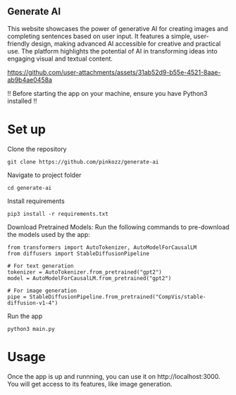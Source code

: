 ## Generate AI
This website showcases the power of generative AI for creating images and completing sentences based on user input. It features a simple, user-friendly design, making advanced AI accessible for creative and practical use. The platform highlights the potential of AI in transforming ideas into engaging visual and textual content.

https://github.com/user-attachments/assets/31ab52d9-b55e-4521-8aae-ab9b4ae0458a

!! Before starting the app on your machine, ensure you have Python3 installed !!

# Set up
Clone the repository
```
git clone https://github.com/pinkozz/generate-ai
```

Navigate to project folder
```
cd generate-ai
```

Install requirements
```
pip3 install -r requirements.txt
```

Download Pretrained Models: Run the following commands to pre-download the models used by the app:
```
from transformers import AutoTokenizer, AutoModelForCausalLM
from diffusers import StableDiffusionPipeline

# For text generation
tokenizer = AutoTokenizer.from_pretrained("gpt2")
model = AutoModelForCausalLM.from_pretrained("gpt2")

# For image generation
pipe = StableDiffusionPipeline.from_pretrained("CompVis/stable-diffusion-v1-4")

```

Run the app
```
python3 main.py
```

# Usage
Once the app is up and runnning, you can use it on http://localhost:3000. You will get access to its features, like image generation.
